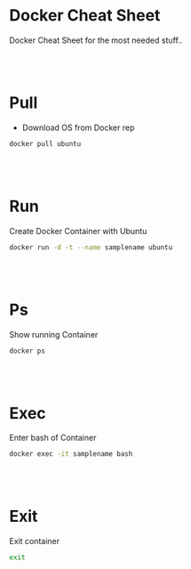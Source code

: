 # Docker Cheat Sheet
Docker Cheat Sheet for the most needed stuff..


<br><br>

# Pull
- Download OS from Docker rep
```bash
docker pull ubuntu
```

<br><br>

# Run
Create Docker Container with Ubuntu
```bash
docker run -d -t --name samplename ubuntu
```

<br><br>

# Ps
Show running Container
```bash
docker ps
```

<br><br>

# Exec
Enter bash of Container
```bash
docker exec -it samplename bash
```

<br><br>

# Exit
Exit container
```bash
exit
```
